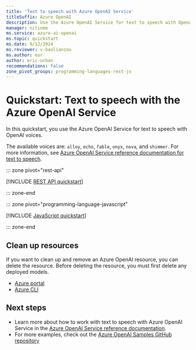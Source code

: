 ```yaml
---
title: 'Text to speech with Azure OpenAI Service'
titleSuffix: Azure OpenAI
description: Use the Azure OpenAI Service for text to speech with OpenAI voices.
manager: nitinme
ms.service: azure-ai-openai
ms.topic: quickstart
ms.date: 9/12/2024
ms.reviewer: v-baolianzou
ms.author: eur
author: eric-urban
recommendations: false
zone_pivot_groups: programming-languages-rest-js
---
```


# Quickstart: Text to speech with the Azure OpenAI Service

In this quickstart, you use the Azure OpenAI Service for text to speech with OpenAI voices.  

The available voices are: `alloy`, `echo`, `fable`, `onyx`, `nova`, and `shimmer`. For more information, see [Azure OpenAI Service reference documentation for text to speech](./reference.md#text-to-speech).


::: zone pivot="rest-api"

[!INCLUDE [REST API quickstart](includes/text-to-speech-rest.md)]

::: zone-end

::: zone pivot="programming-language-javascript"

[!INCLUDE [JavaScript quickstart](includes/text-to-speech-javascript.md)]

::: zone-end

## Clean up resources

If you want to clean up and remove an Azure OpenAI resource, you can delete the resource. Before deleting the resource, you must first delete any deployed models.

- [Azure portal](../multi-service-resource.md?pivots=azportal#clean-up-resources)
- [Azure CLI](../multi-service-resource.md?pivots=azcli#clean-up-resources)

## Next steps

* Learn more about how to work with text to speech with Azure OpenAI Service in the [Azure OpenAI Service reference documentation](./reference.md#text-to-speech).
* For more examples, check out the [Azure OpenAI Samples GitHub repository](https://aka.ms/AOAICodeSamples)
